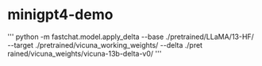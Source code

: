 # minigpt4-demo



'''
python -m fastchat.model.apply_delta --base ./pretrained/LLaMA/13-HF/  --target ./pretrained/vicuna_working_weights/  --delta ./pret
rained/vicuna_weights/vicuna-13b-delta-v0/
'''
